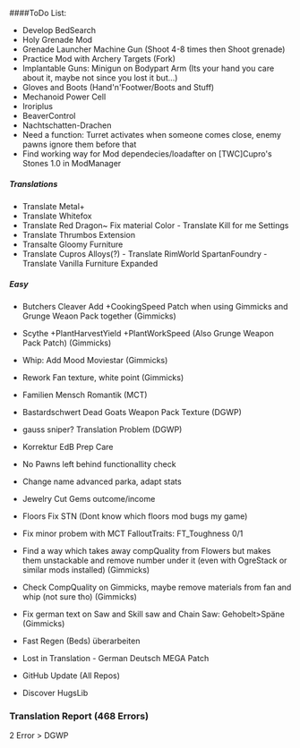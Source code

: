 ####ToDo List:
- Develop BedSearch 	
- Holy Grenade Mod
- Grenade Launcher Machine Gun (Shoot 4-8 times then Shoot grenade)
- Practice Mod with Archery Targets (Fork)
- Implantable Guns: Minigun on Bodypart Arm (Its your hand you care about it, maybe not since you lost it but...)
- Gloves and Boots (Hand'n'Footwer/Boots and Stuff)
- Mechanoid Power Cell
- Iroriplus
- BeaverControl
- Nachtschatten-Drachen
- Need a function: Turret activates when someone comes close, enemy pawns ignore them before that
- Find working way for Mod dependecies/loadafter on [TWC]Cupro's Stones 1.0 in ModManager

##### Translations
- Translate Metal+
- Translate Whitefox
- Translate Red Dragon~ Fix material Color
<done>- Translate Kill for me Settings</done>
- Translate Thrumbos Extension
- Transalte Gloomy Furniture
- Translate Cupros Alloys(?)
<done>- Translate RimWorld SpartanFoundry</done>
<done>- Translate Vanilla Furniture Expanded</done>

##### Easy
- <done>Butchers Cleaver Add +CookingSpeed Patch when using Gimmicks and Grunge Weaon Pack together (Gimmicks)</done>
- <done>Scythe +PlantHarvestYield +PlantWorkSpeed (Also Grunge Weapon Pack Patch) (Gimmicks)</done>
- Whip: Add Mood Moviestar (Gimmicks)
- Rework Fan texture, white point (Gimmicks)
- Familien Mensch Romantik (MCT)
- Bastardschwert Dead Goats Weapon Pack Texture (DGWP)
- gauss sniper? Translation Problem (DGWP)

- Korrektur EdB Prep Care
- No Pawns left behind functionallity check
- Change name advanced parka, adapt stats
- Jewelry Cut Gems outcome/income

- Floors Fix STN (Dont know which floors mod bugs my game)
- Fix minor probem with MCT FalloutTraits: FT_Toughness 0/1

- Find a way which takes away compQuality from Flowers but makes them unstackable and remove number under it (even with OgreStack or similar mods installed) (Gimmicks)
- Check CompQuality on Gimmicks, maybe remove materials from fan and whip (not sure tho) (Gimmicks)
- <done>Fix german text on Saw and Skill saw and Chain Saw: Gehobelt>Späne (Gimmicks)</done>
- Fast Regen (Beds) überarbeiten
- Lost in Translation - German Deutsch MEGA Patch

- GitHub Update (All Repos)
- Discover HugsLib

### Translation Report (468 Errors)
2 Error > DGWP
